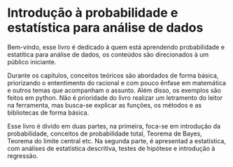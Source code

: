 # Introdução à probabilidade e estatística para análise de dados

Bem-vindo, esse livro é dedicado à quem está aprendendo probabilidade e estatítica para análise de dados, os conteúdos são direcionados à um público iniciante. 

Durante os capítulos, conceitos teóricos são abordados de forma básica, priorizando o ententimento do racional e com pouco ênfase em matemática e outros temas que acompanham o assunto. Além disso, os exemplos são feitos em python. Não é prioridade do livro realizar um letramento do leitor na ferramenta, mas busca-se explicar as funções, os métodos e as bibliotecas de forma básica.

Esse livro é divido em duas partes, na primeira, foca-se em introdução da probabilidade, conceitos de probabilidade total, Teorema de Bayes, Teorema do limite central etc. Na segunda parte, é apresentad a estatística, com análises de estatística descritiva, testes de hipótese e introdução à regressão.


```{tableofcontents}
```
